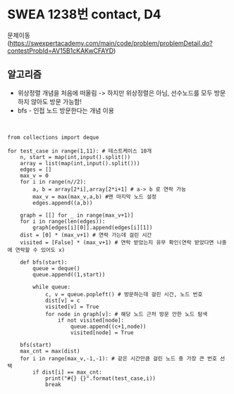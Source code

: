 # SWEA 1238번 contact, D4

문제이동(https://swexpertacademy.com/main/code/problem/problemDetail.do?contestProbId=AV15B1cKAKwCFAYD)

## 알고리즘
* 위상정렬 개념을 처음에 떠올림 -> 하지만 위상정렬은 아님, 선수노드를 모두 방문하지 않아도 방문 가능함!
* bfs - 인접 노드 방문한다는 개념 이용
<br>

```
from collections import deque

for test_case in range(1,11): # 테스트케이스 10개
    n, start = map(int,input().split())
    array = list(map(int,input().split()))
    edges = []
    max_v = 0
    for i in range(n//2):
        a, b = array[2*i],array[2*i+1] # a-> b 로 연락 가능
        max_v = max(max_v,a,b) #맨 마지막 노드 설정
        edges.append((a,b))

    graph = [[] for _ in range(max_v+1)]
    for i in range(len(edges)):
        graph[edges[i][0]].append(edges[i][1])
    dist = [0] * (max_v+1) # 연락 가는데 걸린 시간
    visited = [False] * (max_v+1) # 연락 받았는지 유무 확인(연락 받았다면 나중에 연락할 수 있어도 x)

    def bfs(start):
        queue = deque()
        queue.append((1,start)) 

        while queue:
            c, v = queue.popleft() # 방문하는데 걸린 시간, 노드 번호
            dist[v] = c
            visited[v] = True
            for node in graph[v]: # 해당 노드 근처 방문 안한 노드 탐색
                if not visited[node]:
                    queue.append((c+1,node))
                    visited[node] = True

    bfs(start)
    max_cnt = max(dist)
    for i in range(max_v,-1,-1): # 같은 시간만큼 걸린 노드 중 가장 큰 번호 선택
        if dist[i] == max_cnt:
            print("#{} {}".format(test_case,i))
            break
```

